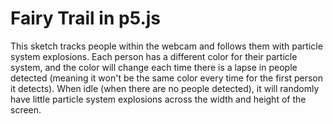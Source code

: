 # Fairy Trail in p5.js

This sketch tracks people within the webcam and follows them with particle system explosions. Each person has a different color for their particle system, and the color will change each time there is a lapse in people detected (meaning it won't be the same color every time for the first person it detects). When idle (when there are no people detected), it will randomly have little particle system explosions across the width and height of the screen.
